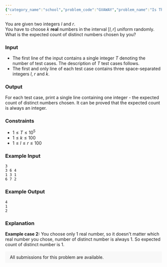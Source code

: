 ```yaml
---
{"category_name":"school","problem_code":"GVAWAY","problem_name":"Is This a Give Away","problemComponents":{"constraints":"","constraintsState":false,"subtasks":"","subtasksState":false,"inputFormat":"","inputFormatState":false,"outputFormat":"","outputFormatState":false,"sampleTestCases":{}},"video_editorial_url":"https://youtu.be/zBO0fU0qpG0","languages_supported":{"0":"CPP14","1":"C","2":"JAVA","3":"PYTH 3.6","4":"PYTH","5":"PYP3","6":"CS2","7":"ADA","8":"PYPY","9":"TEXT","10":"PAS fpc","11":"NODEJS","12":"RUBY","13":"PHP","14":"GO","15":"HASK","16":"TCL","17":"PERL","18":"SCALA","19":"LUA","20":"kotlin","21":"BASH","22":"JS","23":"LISP sbcl","24":"rust","25":"PAS gpc","26":"BF","27":"CLOJ","28":"R","29":"D","30":"CAML","31":"FORT","32":"ASM","33":"swift","34":"FS","35":"WSPC","36":"LISP clisp","37":"SQL","38":"SCM guile","39":"PERL6","40":"ERL","41":"CLPS","42":"ICK","43":"NICE","44":"PRLG","45":"ICON","46":"COB","47":"SCM chicken","48":"PIKE","49":"SCM qobi","50":"ST","51":"NEM"},"max_timelimit":1,"source_sizelimit":50000,"problem_author":"msi_cse_buet","problem_tester":"","date_added":"5-12-2019","tags":{"0":"msi_cse_buet"},"problem_difficulty_level":"Simple","best_tag":"","editorial_url":"https://discuss.codechef.com/problems/GVAWAY","time":{"view_start_date":1578249000,"submit_start_date":1578249000,"visible_start_date":1578249000,"end_date":1735669800},"is_direct_submittable":false,"problemDiscussURL":"https://discuss.codechef.com/search?q=GVAWAY","is_proctored":false,"visitedContests":{},"layout":"problem"}
---
```

You are given two integers $l$ and $r$.    
You have to choose $k$ **real** numbers in the interval $[ l, r ]$ uniform randomly.   
What is the expected count of distinct numbers chosen by you?   

### Input
- The first line of the input contains a single integer $T$ denoting the number of test cases. The description of $T$ test cases follows.
- The first and only line of each test case contains three space-separated integers $l$, $r$ and $k$.

### Output
For each test case, print a single line containing one integer - the expected count of distinct numbers chosen. It can be proved that the expected count is always an integer.

### Constraints 
- $1 \le T \le 10^5$
- $1 \le k \le 100$
- $1 \leq l \leq r \leq 100$

### Example Input
```
3
3 6 4
1 3 1
6 7 2
```

### Example Output
```
4
1
2
```

### Explanation
**Example case 2:** You choose only $1$ real number, so it doesn't matter which real number you chose, number of distinct number is always $1$. So expected count of distinct number is $1$.

<aside style='background: #f8f8f8;padding: 10px 15px;'><div>All submissions for this problem are available.</div></aside>